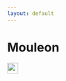 ```yaml
---
layout: default
---
```


<body>
  <div class="index-wrapper">
    <div class="aside">
      <div class="info-card">
        <h1>Mouleon</h1>
        <a href="https://www.github.com/Mouleon/" target="_blank"><img src="{{site.cdn}}/github.ico" alt="" width="25"/></a>
      </div>
      <div id="particles-js">
        <div id="particles-top"></div>
      </div>
      <script>
        Date.prototype.pattern=function(fmt) {         
          var o = {         
          "M+" : this.getMonth()+1, //月份         
          "d+" : this.getDate(), //日         
          "h+" : this.getHours()%12 == 0 ? 12 : this.getHours()%12, //小时         
          "H+" : this.getHours(), //小时         
          "m+" : this.getMinutes(), //分         
          "s+" : this.getSeconds(), //秒         
          "q+" : Math.floor((this.getMonth()+3)/3), //季度         
          "S" : this.getMilliseconds() //毫秒         
          };         
          var week = {         
          "0" : "/u65e5",         
          "1" : "/u4e00",         
          "2" : "/u4e8c",         
          "3" : "/u4e09",         
          "4" : "/u56db",         
          "5" : "/u4e94",         
          "6" : "/u516d"        
          };         
          if(/(y+)/.test(fmt)){         
              fmt=fmt.replace(RegExp.$1, (this.getFullYear()+"").substr(4 - RegExp.$1.length));         
          }         
          if(/(E+)/.test(fmt)){         
              fmt=fmt.replace(RegExp.$1, ((RegExp.$1.length>1) ? (RegExp.$1.length>2 ? "/u661f/u671f" : "/u5468") : "")+week[this.getDay()+""]);         
          }         
          for(var k in o){         
              if(new RegExp("("+ k +")").test(fmt)){         
                  fmt = fmt.replace(RegExp.$1, (RegExp.$1.length==1) ? (o[k]) : (("00"+ o[k]).substr((""+ o[k]).length)));         
              }         
          }         
          return fmt;         
        }       

        var date = new Date();      
        var dd = date.pattern("yyyyMMdd");
        var uri="https://cdn.jsdelivr.net/gh/Mouleon/Bing_Wallpaper/wallpaper/"+dd+".jpg"

        $('#particles-js').css({ 'background-image': "url("+uri+")"});
      </script>

    </div>

    <div class="index-content">
      <ul class="artical-list">
        {% for post in site.categories.blog %}
        <li>
          <a href="{{ post.url }}" class="title">{{ post.title }}</a>
          <div class="title-desc">{{ post.description }}</div>
        </li>
        {% endfor %}
      </ul>
    </div>
  </div>
</body>
